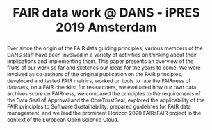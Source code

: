 ---
abstract: 'Ever since the origin of the FAIR data guiding principles, various members
  of the DANS staff have been involved in a variety of activities on thinking about
  their implications and implementing them. This paper presents an overview of the
  fruits of our work so far and sketches our ideas for the years to come. We were
  involved as co-authors of the original publication on the FAIR principles, developed
  and tested

  FAIR metrics, worked on tools to rate the FAIRness of datasets, on a FAIR checklist
  for researchers, we evaluated how our own data archives score on FAIRness, we compared
  the principles to the requirements of the Data Seal of Approval and the CoreTrustSeal,
  explored the applicability of the FAIR principles to Software Sustainability, prepared
  guidelines for FAIR data management, and we lead the prominent Horizon 2020 FAIRsFAIR
  project in the context of the European Open Science Cloud.'
creators:
- Grootveld, Marjan
- Doorn, Peter
- Morselli, Francesca
date: null
document_url: https://services.phaidra.univie.ac.at/api/object/o:1081726/download
grand_parent: iPRES
institutions: []
keywords: []
landing_page_url: https://phaidra.univie.ac.at/o:1081726
language: eng
layout: publication
license: CC BY 4.0 International
notes_url: null
parent: iPRES 2019
presentation_url: null
size: 397746
source_name: iPRES
title: FAIR data work @ DANS - iPRES 2019 Amsterdam
type: paper
year: 2019
---
